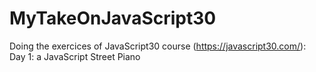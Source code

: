 # MyTakeOnJavaScript30

Doing the exercices of JavaScript30 course (https://javascript30.com/): </br>
Day 1: a JavaScript Street Piano
